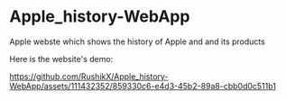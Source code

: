 # Apple_history-WebApp
Apple webste which shows the history of Apple and and its products


Here is the website's demo:



https://github.com/RushikX/Apple_history-WebApp/assets/111432352/859330c6-e4d3-45b2-89a8-cbb0d0c511b1




